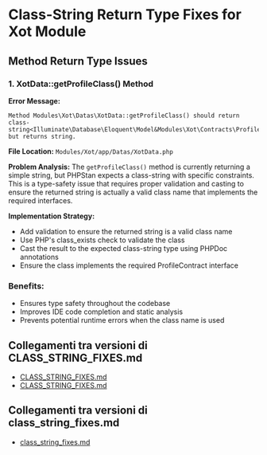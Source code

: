 # Class-String Return Type Fixes for Xot Module

## Method Return Type Issues

### 1. XotData::getProfileClass() Method

**Error Message:**
```
Method Modules\Xot\Datas\XotData::getProfileClass() should return class-string<Illuminate\Database\Eloquent\Model&Modules\Xot\Contracts\ProfileContract> but returns string.
```

**File Location:**
`Modules/Xot/app/Datas/XotData.php`

**Problem Analysis:**
The `getProfileClass()` method is currently returning a simple string, but PHPStan expects a class-string with specific constraints. This is a type-safety issue that requires proper validation and casting to ensure the returned string is actually a valid class name that implements the required interfaces.

**Implementation Strategy:**
- Add validation to ensure the returned string is a valid class name
- Use PHP's class_exists check to validate the class
- Cast the result to the expected class-string type using PHPDoc annotations
- Ensure the class implements the required ProfileContract interface

### Benefits:
- Ensures type safety throughout the codebase
- Improves IDE code completion and static analysis
- Prevents potential runtime errors when the class name is used

## Collegamenti tra versioni di CLASS_STRING_FIXES.md
* [CLASS_STRING_FIXES.md](../../../Xot/docs/phpstan/CLASS_STRING_FIXES.md)
* [CLASS_STRING_FIXES.md](../../../Xot/docs/PHPStan/CLASS_STRING_FIXES.md)


## Collegamenti tra versioni di class_string_fixes.md
* [class_string_fixes.md](../phpstan/class_string_fixes.md)

